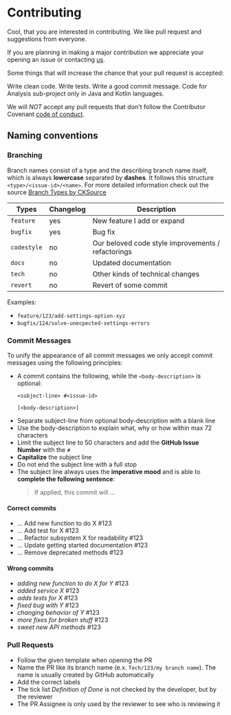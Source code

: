 # Contributing
 
Cool, that you are interested in contributing. We like pull request and suggestions from everyone.

If you are planning in making a major contribution we appreciate your opening an issue or contacting [us](mailto:codecharta@github.com).

Some things that will increase the chance that your pull request is accepted:

Write clean code.
Write tests.
Write a good commit message.
Code for Analysis sub-project only in Java and Kotlin languages.

We will *NOT* accept any pull requests that don't follow the Contributor Covenant [code of conduct](CODE_OF_CONDUCT.md).

## Naming conventions

### Branching

Branch names consist of a type and the describing branch name itself, which is always **lowercase** separated by **dashes**. 
It follows this structure `<type>/<issue-id>/<name>`.
For more detailed information check out the source [Branch Types by CKSource](https://docs.ckeditor.com/ckeditor5/latest/framework/guides/contributing/git-commit-message-convention.html) 

| Types         | Changelog     | Description
| ---           | ---           | ---
| `feature`	    | yes           | New feature I add or expand
| `bugfix`	    | yes           | Bug fix
| `codestyle`  	| no            | Our beloved code style improvements / refactorings
| `docs`	    | no            | Updated documentation
| `tech`	    | no            | Other kinds of technical changes
| `revert`      | no            | Revert of some commit

Examples:
- `feature/123/add-settings-option-xyz`
- `bugfix/124/solve-unecpected-settings-errors`

### Commit Messages
To unify the appearance of all commit messages we only accept commit messages using the following principles:

- A commit contains the following, while the `<body-description>` is optional:
  ```
  <subject-line> #<issue-id>
  
  [<body-description>]
  ```
- Separate subject-line from optional body-description with a blank line
- Use the body-description to explain what, why or how within max 72 characters
- Limit the subject line to 50 characters and add the **GitHub Issue Number** with the `#`
- **Capitalize** the subject line
- Do not end the subject line with a full stop
- The subject line always uses the **imperative mood** and is able to **complete the following sentence**:
  > If applied, this commit will ...

#### Correct commits
- ... Add new function to do X #123
- ... Add test for X #123
- ... Refactor subsystem X for readability #123
- ... Update getting started documentation #123
- ... Remove deprecated methods #123
    
#### Wrong commits
- *adding new function to do X for Y* #123
- *added service X* #123
- *adds tests for X* #123
- *fixed bug with Y* #123
- *changing behavior of Y* #123
- *more fixes for broken stuff* #123
- *sweet new API methods* #123

### Pull Requests
- Follow the given template when opening the PR
- Name the PR like its branch name (e.x. `Tech/123/my branch name`). The name is usually created by GitHub automatically
- Add the correct labels
- The tick list *Definition of Done* is not checked by the developer, but by the reviewer
- The PR Assignee is only used by the reviewer to see who is reviewing it


